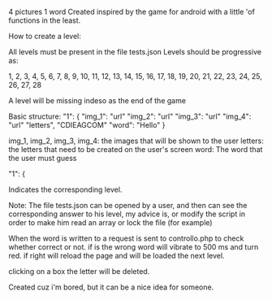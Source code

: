 4 pictures 1 word
Created inspired by the game for android with a little 'of functions in the least.

How to create a level:

All levels must be present in the file tests.json
Levels should be progressive as:

1, 2, 3, 4, 5, 6, 7, 8, 9, 10, 11, 12, 13, 14, 15, 16, 17, 18, 19, 20, 21, 22, 23, 24, 25, 26, 27, 28

A level will be missing indeso as the end of the game

Basic structure:
"1":
{
"img_1": "url"
"img_2": "url"
"img_3": "url"
"img_4": "url"
"letters", "CDIEAGCOM"
"word": "Hello"
}

img_1, img_2, img_3, img_4: the images that will be shown to the user
letters: the letters that need to be created on the user's screen
word: The word that the user must guess

"1": {

Indicates the corresponding level.

Note: The file tests.json can be opened by a user, and then can see the corresponding answer to his level, my advice is, or modify the script in order to make him read an array or lock the file (for example)

When the word is written to a request is sent to controllo.php to check whether correct or not.
if is the wrong word will vibrate to 500 ms and turn red.
if right will reload the page and will be loaded the next level.

clicking on a box the letter will be deleted.

Created cuz i'm bored, but it can be a nice idea for someone.